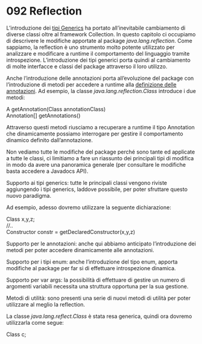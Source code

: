 # 092 Reflection

L’introduzione dei [tipi Generics](http://java.html.it/guide/lezione/3972/java-generics/) ha portato all’inevitabile cambiamento di diverse classi oltre al framework Collection. In questo capitolo ci occupiamo di descrivere le modifiche apportate al package _java.lang.reflection_. Come sappiamo, la reflection è uno strumento molto potente utilizzato per analizzare e modificare a runtime il comportamento del linguaggio tramite introspezione. L’introduzione dei tipi generici porta quindi al cambiamento di molte interfacce e classi del package attraverso il loro utilizzo.

Anche l’introduzione delle annotazioni porta all’evoluzione del package con l’introduzione di metodi per accedere a runtime alla [definizione delle annotazioni](http://java.html.it/guide/lezione/3966/introduzione-a-java-annotations/). Ad esempio, la classe _java.lang.reflection.Class_ introduce i due metodi:

 A getAnnotation\(Class annotationClass\)  
Annotation\[\] getAnnotations\(\)

Attraverso questi metodi riusciamo a recuperare a runtime il tipo Annotation che dinamicamente possiamo interrogare per gestire il comportamento dinamico definito dall’annotazione.

Non vediamo tutte le modifiche del package perché sono tante ed applicate a tutte le classi, ci limitiamo a fare un riassunto dei principali tipi di modifica in modo da avere una panoramica generale \(per consultare le modifiche basta accedere a Javadocs API\).

Supporto ai tipi generics: tutte le principali classi vengono riviste aggiungendo i tipi generics, laddove possibile, per poter sfruttare questo nuovo paradigma.

Ad esempio, adesso dovremo utilizzare la seguente dichiarazione:

Class x,y,z;  
//..  
Constructor constr = getDeclaredConstructor\(x,y,z\)

Supporto per le annotazioni: anche qui abbiamo anticipato l’introduzione dei metodi per poter accedere dinamicamente alle annotazioni.

Supporto per i tipi enum: anche l’introduzione del tipo enum, apporta modifiche al package per far si di effettuare introspezione dinamica.

Supporto per var args: la possibilità di effettuare di gestire un numero di argomenti variabili necessita una struttura opportuna per la sua gestione.

Metodi di utilità: sono presenti una serie di nuovi metodi di utilità per poter utilizzare al meglio la reflection.

La classe _java.lang.reflect.Class_ è stata resa generica, quindi ora dovremo utilizzarla come segue:

Class c;

